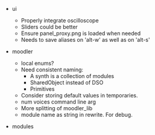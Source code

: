 * ui
    * Properly integrate oscilloscope
    * Sliders could be better
    * Ensure panel_proxy.png is loaded when needed
    * Needs to save aliases on 'alt-w' as well as on 'alt-s'

* moodler
    * local enums?
    * Need consistent naming:
        + A synth is a collection of modules
        + SharedObject instead of DSO
        + Primitives
    * Consider storing default values in temporaries.
    * num voices command line arg
    * More splitting of moodler_lib
    * module name as string in rewrite. For debug.

* modules
